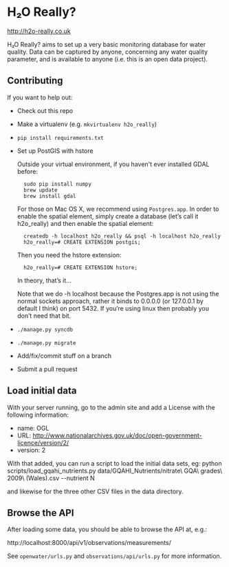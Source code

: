 H₂O Really?
===========

http://h2o-really.co.uk

H₂O Really? aims to set up a very basic monitoring database for water quality.
Data can be captured by anyone, concerning any water quality parameter, and is
available to anyone (i.e. this is an open data project).

Contributing
------------

If you want to help out:

* Check out this repo
* Make a virtualenv (e.g. `mkvirtualenv h2o_really`)
* `pip install requirements.txt`
* Set up PostGIS with hstore

  Outside your virtual environment, if you haven't ever installed GDAL before:

        sudo pip install numpy
        brew update
        brew install gdal


  For those on Mac OS X, we recommend using `Postgres.app`. In order to enable
  the spatial element, simply create a database (let’s call it h2o\_really) and then
  enable the spatial element:

        createdb -h localhost h2o_really && psql -h localhost h2o_really
        h2o_really=# CREATE EXTENSION postgis;
  
  Then you need the hstore extension:

        h2o_really=# CREATE EXTENSION hstore;
  
  In theory, that’s it...

  Note that we do -h localhost because the Postgres.app is not using the normal
  sockets approach, rather it binds to 0.0.0.0 (or 127.0.0.1 by default I
  think) on port 5432. If you’re using linux then probably you don’t need that
  bit.
* `./manage.py syncdb`
* `./manage.py migrate`
* Add/fix/commit stuff on a branch
* Submit a pull request

Load initial data
-----------------

With your server running, go to the admin site and add a License with the following information:
* name: OGL
* URL: http://www.nationalarchives.gov.uk/doc/open-government-licence/version/2/
* version: 2

With that added, you can run a script to load the initial data sets, eg:
    python scripts/load_gqahi_nutrients.py data/GQAHI_Nutrients/nitrate\ GQA\ grades\ 2009\ \(Wales\).csv --nutrient N

and likewise for the three other CSV files in the data directory.

Browse the API
--------------
After loading some data, you should be able to browse the API at, e.g.:

http://localhost:8000/api/v1/observations/measurements/

See `openwater/urls.py` and `observations/api/urls.py` for more information.
